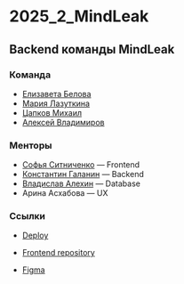 # 2025_2_MindLeak

## Backend команды MindLeak

### Команда

- [Елизавета Белова](https://github.com/lizzybeliy0)
- [Мария Лазуткина](https://github.com/marimirals)
- [Цапков Михаил](https://github.com/matsapkov)
- [Алексей Владимиров](https://github.com/AlexOFF1)

### Менторы

- [Софья Ситниченко](https://github.com/sonichka-s) — Frontend
- [Константин Галанин](https://github.com/KonstantinGalanin) — Backend
- [Владислав Алехин](https://github.com/3kybika) — Database
- Арина Асхабова — UX

### Ссылки

- [Deploy](http://62.109.19.84:8080/)

- [Frontend repository](https://github.com/frontend-park-mail-ru/2025_2_MindLeak)

- [Figma](https://www.figma.com/design/isojlRK7l8BSpDGQ63U7bq/%D0%94%D0%972-MindLeak-%D0%9F%D1%80%D0%BE%D0%B5%D0%BA%D1%82%D0%B8%D1%80%D0%BE%D0%B2%D0%B0%D0%BD%D0%B8%D0%B5-%D0%B8%D0%BD%D1%82%D0%B5%D1%80%D1%84%D0%B5%D0%B9%D1%81%D0%BE%D0%B2?node-id=35-2&p=f&t=0yqXrnsxsucXkQXC-0)
